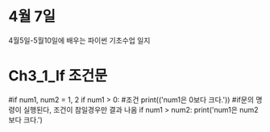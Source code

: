 # 4월 7일
4월5일-5월10일에 배우는 파이썬 기초수업 일지

# Ch3_1_If 조건문

#if
num1, num2 = 1, 2
if num1 > 0: #조건
  print(('num1은 0보다 크다.'))
  #if문의 명령이 실행된다, 조건이 참일경우만 결과 나옴
if num1 > num2:
  print('num1은 num2보다 크다.')
